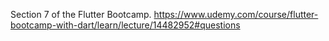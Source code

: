 Section 7 of the Flutter Bootcamp.
https://www.udemy.com/course/flutter-bootcamp-with-dart/learn/lecture/14482952#questions